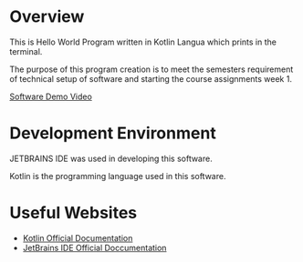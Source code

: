 # Overview

This is Hello World Program written in Kotlin Langua which prints in the terminal.

The purpose of this program creation is to meet the semesters requirement of technical setup of software and starting the course assignments week 1.


[Software Demo Video](https://youtu.be/SDxAqvAL6XY)

# Development Environment

JETBRAINS IDE was used in developing this software.

Kotlin is the programming language used in this software.
# Useful Websites

* [Kotlin Official Documentation](https://kotlinlang.org/docs/jvm-get-started.html)
* [JetBrains IDE Official Doccumentation](https://kotlinlang.org/docs/jvm-get-started.html)